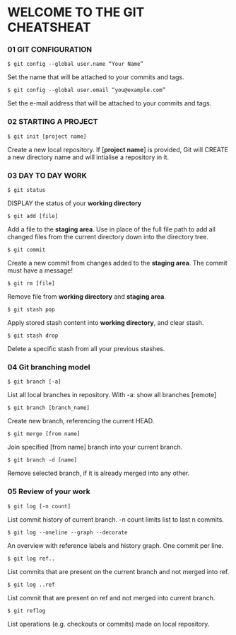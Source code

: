 # WELCOME TO THE GIT CHEATSHEAT

### 01 GIT CONFIGURATION

 `$ git config --global user.name “Your Name”`

 Set the name that will be attached to your commits and tags.

`$ git config --global user.email “you@example.com”`

 Set the e-mail address that will be attached to your commits and tags.

### 02  STARTING A PROJECT

`$ git init [project name]`

Create a new local repository. If [**project name**] is provided, Git will CREATE a new directory name and will intialise a repository in it.

### 03 DAY TO DAY WORK
`$ git status`

DISPLAY the status of your **working directory**

`$ git add [file]`

Add a file to the **staging area**. Use in place of the full file path to add all changed files from the current directory down into the directory tree.

`$ git commit`

Create a new commit from changes added to the **staging area**. The commit must have a message!

`$ git rm [file]`

Remove file from **working directory** and **staging area**.

`$ git stash pop`

Apply stored stash content into **working directory**, and clear stash.

`$ git stash drop`

Delete a specific stash from all your previous stashes. 

### 04 Git branching model
`$ git branch [-a]`

List all local branches in repository. With -a: show all branches [remote]

`$ git branch [branch_name]`

Create new branch, referencing the current HEAD.

`$ git merge [from name]`

Join specified [from name] branch into your current branch.

`$ git branch -d [name]`

Remove selected branch, if it is already merged into any other. 

### 05 Review of your work

`$ git log [-n count]`

List commit history of current branch. -n count limits list to last n commits.

`$ git log --oneline --graph --decorate`

An overview with reference labels and history graph. One commit per line.

`$ git log ref..`

List commits that are present on the current branch and not merged into ref.

`$ git log ..ref`

List commit that are present on ref and not merged into current branch.

`$ git reflog`

List operations (e.g. checkouts or commits) made on local repository.
